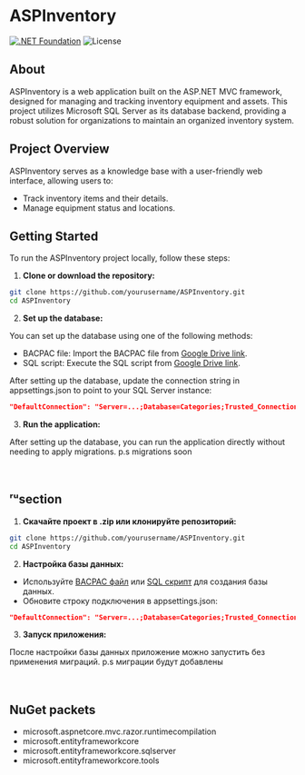 # ASPInventory

[![.NET Foundation](https://img.shields.io/badge/.NET%20Foundation-blueviolet.svg)](https://www.dotnetfoundation.org/)
![License](https://img.shields.io/badge/License-MIT-blue)

## About

ASPInventory is a web application built on the ASP.NET MVC framework, designed for managing and tracking inventory equipment and assets. This project utilizes Microsoft SQL Server as its database backend, providing a robust solution for organizations to maintain an organized inventory system.

## Project Overview

ASPInventory serves as a knowledge base with a user-friendly web interface, allowing users to:

- Track inventory items and their details.
- Manage equipment status and locations.

## Getting Started

To run the ASPInventory project locally, follow these steps:

1. **Clone or download the repository:**
 ```bash
 git clone https://github.com/yourusername/ASPInventory.git
 cd ASPInventory 
```
2. **Set up the database:**

You can set up the database using one of the following methods:

* BACPAC file: Import the BACPAC file from [Google Drive link][bacpacGD].
* SQL script: Execute the SQL script from [Google Drive link][sqlScriptGD].
  
After setting up the database, update the connection string in appsettings.json to point to your SQL Server instance:
 ```json
"DefaultConnection": "Server=...;Database=Categories;Trusted_Connection=True;TrustServerCertificate=True"
```

3. **Run the application:**
   
After setting up the database, you can run the application directly without needing to apply migrations.
p.s migrations soon

ᅠ
ᅠ

## ʳᵘsection
1. **Скачайте проект в .zip или клонируйте репозиторий:**
 ```bash
 git clone https://github.com/yourusername/ASPInventory.git
 cd ASPInventory 
```

2. **Настройка базы данных:**
* Используйте [BACPAC файл][bacpacGD] или [SQL скрипт][sqlScriptGD] для создания базы данных.
* Обновите строку подключения в appsettings.json:
```json
"DefaultConnection": "Server=...;Database=Categories;Trusted_Connection=True;TrustServerCertificate=True"
```

3. **Запуск приложения:**

После настройки базы данных приложение можно запустить без применения миграций. p.s миграции будут добавлены

ᅠ
ᅠ

## NuGet packets
- microsoft.aspnetcore.mvc.razor.runtimecompilation
- microsoft.entityframeworkcore
- microsoft.entityframeworkcore.sqlserver
- microsoft.entityframeworkcore.tools

[bacpacGD]: https://drive.google.com/file/d/15RSXp0X61V5kmQVPCXM0IZRecSxl78vZ/view?usp=sharing
[sqlScriptGD]: https://drive.google.com/file/d/1pOu8V6cMt4CJLEHFtuf1pb7CdhUyyMF6/view?usp=sharing
